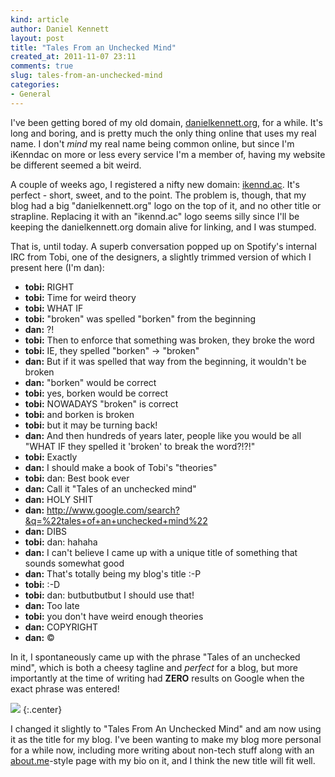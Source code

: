 ```yaml
---
kind: article
author: Daniel Kennett
layout: post
title: "Tales From an Unchecked Mind"
created_at: 2011-11-07 23:11
comments: true
slug: tales-from-an-unchecked-mind
categories: 
- General
---
```


I've been getting bored of my old domain, [danielkennett.org](http://danielkennett.org/), for a while. It's long and boring, and is pretty much the only thing online that uses my real name. I don't *mind* my real name being common online, but since I'm iKenndac on more or less every service I'm a member of, having my website be different seemed a bit weird.

A couple of weeks ago, I registered a nifty new domain: [ikennd.ac](http://ikennd.ac/). It's perfect - short, sweet, and to the point. The problem is, though, that my blog had a big "danielkennett.org" logo on the top of it, and no other title or strapline. Replacing it with an "ikennd.ac" logo seems silly since I'll be keeping the danielkennett.org domain alive for linking, and I was stumped.

That is, until today. A superb conversation popped up on Spotify's internal IRC from Tobi, one of the designers, a slightly trimmed version of which I present here (I'm dan):

- **tobi:** RIGHT
- **tobi:** Time for weird theory
- **tobi:** WHAT IF
- **tobi:** "broken" was spelled "borken" from the beginning
- **dan:** ?!
- **tobi:** Then to enforce that something was broken, they broke the word
- **tobi:** IE, they spelled "borken" -> "broken"
- **dan:** But if it was spelled that way from the beginning, it wouldn't be broken
- **dan:** "borken" would be correct
- **tobi:** yes, borken would be correct
- **tobi:** NOWADAYS "broken" is correct
- **tobi:** and borken is broken
- **tobi:** but it may be turning back!
- **dan:** And then hundreds of years later, people like you would be all "WHAT IF they spelled it 'broken' to break the word?!?!"
- **tobi:** Exactly
- **dan:** I should make a book of Tobi's "theories"
- **tobi:** dan: Best book ever
- **dan:** Call it "Tales of an unchecked mind"
- **dan:** HOLY SHIT
- **dan:** http://www.google.com/search?&q=%22tales+of+an+unchecked+mind%22
- **dan:** DIBS
- **tobi:** dan: hahaha
- **dan:** I can't believe I came up with a unique title of something that sounds somewhat good
- **dan:** That's totally being my blog's title :-P
- **tobi:** :-D
- **tobi:** dan: butbutbutbut I should use that!
- **dan:** Too late
- **tobi:** you don't have weird enough theories
- **dan:** COPYRIGHT
- **dan:** &copy;

In it, I spontaneously came up with the phrase "Tales of an unchecked mind", which is both a cheesy tagline and *perfect* for a blog, but more importantly at the time of writing had **ZERO** results on Google when the exact phrase was entered!

<img src="http://ikennd.ac/pictures/toaum.png" />
{:.center}

I changed it slightly to "Tales From An Unchecked Mind" and am now using it as the title for my blog. I've been wanting to make my blog more personal for a while now, including more writing about non-tech stuff along with an [about.me](http://about.me/)-style page with my bio on it, and I think the new title will fit well.
